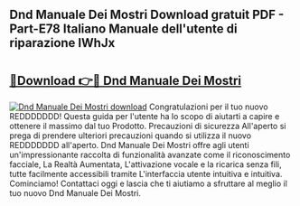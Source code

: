 ## Dnd Manuale Dei Mostri Download gratuit PDF - Part-E78 Italiano Manuale dell'utente di riparazione lWhJx

# <h2><a href="http://dfbr8xk.blite.top/?on=Dnd+Manuale+Dei+Mostri">🔗Download 👉🔴 Dnd Manuale Dei Mostri</a></h2>

[![Dnd Manuale Dei Mostri download](https://i.imgur.com/lujVjoI.png)](http://dfbr8xk.blite.top/?on=Dnd+Manuale+Dei+Mostri)
Congratulazioni per il tuo nuovo REDDDDDDD! Questa guida per l'utente ha lo scopo di aiutarti a capire e ottenere il massimo dal tuo Prodotto. Precauzioni di sicurezza All'aperto si prega di prendere ulteriori precauzioni quando si utilizza il nuovo REDDDDDDD all'aperto. Dnd Manuale Dei Mostri offre agli utenti un'impressionante raccolta di funzionalità avanzate come il riconoscimento facciale, La Realtà Aumentata, L'attivazione vocale e la ricarica senza fili, tutte facilmente accessibili tramite L'interfaccia utente intuitiva e intuitiva. Cominciamo! Contattaci oggi e lascia che ti aiutiamo a sfruttare al meglio il tuo nuovo Dnd Manuale Dei Mostri.
